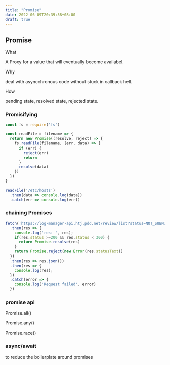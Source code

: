 ```yaml
---
title: "Promise"
date: 2022-06-09T20:39:58+08:00
draft: true
---
```


## Promise

What

A Proxy for a value that will eventually become availabel.

Why

deal with asyncchronous code without stuck in callback hell.

How

pending state, resolved state, rejected state.

### Promisifying

```javascript
const fs = require('fs')

const readFile = filename => {
  return new Promise((resolve, reject) => {
    fs.readFile(filename, (err, data) => {
      if (err) {
        reject(err)
        return
      }
      resolve(data)
    })
  })
}

readFile('/etc/hosts')
  .then(data => console.log(data))
  .catch(err => console.log(err))
```

### chaining Promises

```javascript
fetch('https://log-manager-api.htj.pdd.net/review/list?status=NOT_SUBMITTED&app=c')
  .then(res => {
    console.log('res: ', res);
    if(res.status >=200 && res.status < 300) {
      return Promise.resolve(res)
    }
    return Promise.reject(new Error(res.statusText))
  })
  .then(res => res.json())
  .then(res => {
    console.log(res);
  })
  .catch(error => {
    console.log('Request failed', error)
  })
```

### promise api

Promise.all()

Promise.any()

Promise.race()

### async/await

to reduce the boilerplate around promises
